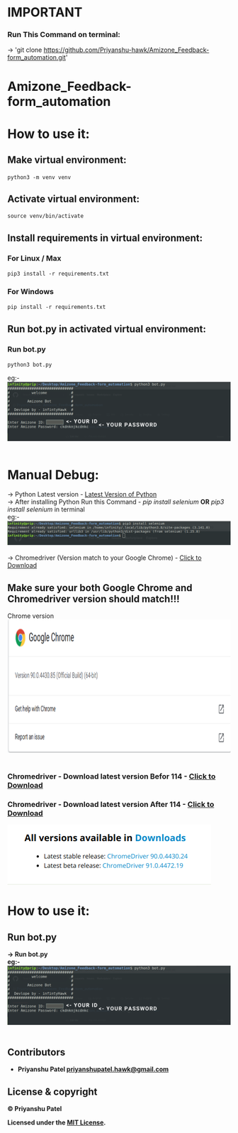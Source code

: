 # IMPORTANT
### Run This Command on terminal:
-> 'git clone https://github.com/Priyanshu-hawk/Amizone_Feedback-form_automation.git'
# Amizone_Feedback-form_automation

# How to use it:

## Make virtual environment:

```
python3 -m venv venv
```

## Activate virtual environment:

```
source venv/bin/activate
```

## Install requirements in virtual environment:

### For Linux / Max

```
pip3 install -r requirements.txt
```

### For Windows

```
pip install -r requirements.txt
```
## Run bot.py in activated virtual environment:

### Run bot.py
```
python3 bot.py
```

eg:-<br><img src="./help img/how_to_run.png"><br><br>

# Manual Debug:
-> Python Latest version - <a href="https://www.python.org/downloads/">Latest Version of Python</a><br>
-> After installing Python Run this Command - *pip install selenium* __OR__ *pip3 install selenium* in terminal<br>
eg:- <img src="./help img/seleniumHelp.png"><br><br>
-> Chromedriver (Version match to your Google Chrome) - <a href="https://chromedriver.chromium.org/downloads">Click to Download</a><br>

## Make sure your both Google Chrome and Chromedriver version should match!!!
Chrome version <br><img src="./help img/Chrome.png" height="300px" width="840px"><br><br>
### Chromedriver - Download latest version <b>Befor 114<b> - <a href="https://chromedriver.chromium.org/downloads">Click to Download</a><br>

### Chromedriver - Download latest version <b>After 114<b> - <a href="https://googlechromelabs.github.io/chrome-for-testing/known-good-versions-with-downloads.json">Click to Download</a><br>
<img src="./help img/ChromeDriver.png"><br>

# How to use it:

## Run bot.py

-> Run bot.py<br>
eg:-<br><img src="./help img/how_to_run.png"><br><br>

## Contributors

- Priyanshu Patel <priyanshupatel.hawk@gmail.com>

## License & copyright

&copy; Priyanshu Patel

Licensed under the [MIT License](LICENSE).
